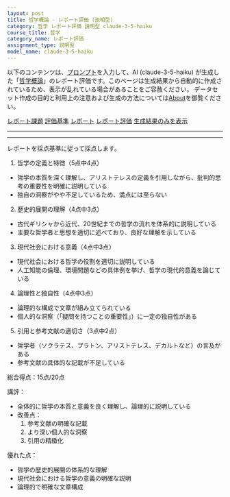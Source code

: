 ```yaml
---
layout: post
title: 哲学概論 - レポート評価 (説明型)
category: 哲学 レポート評価 説明型 claude-3-5-haiku
course_title: 哲学
category_name: レポート評価
assignment_type: 説明型
model_name: claude-3-5-haiku
---
```


以下のコンテンツは、[プロンプト](http://127.0.0.1:8000/generated/哲学/claude-3-5-haiku/prompt_レポート評価-説明型.md)を入力して、AI (claude-3-5-haiku) が生成した「[哲学概論](/contents/哲学/)」のレポート評価です。このページは生成結果から自動的に作成されているため、表示が乱れている場合があることをご容赦ください。
データセット作成の目的と利用上の注意および生成の方法については[About](/About)を御覧ください。

[レポート課題](../レポート課題-説明型)
[評価基準](../評価基準-説明型)
[レポート](../レポート-説明型)
[レポート評価](../レポート評価-説明型)
[生成結果のみを表示](http://127.0.0.1:8000/generated/哲学/claude-3-5-haiku/レポート評価-説明型.md)
  

***
***
  
レポートを採点基準に従って採点します。

1. 哲学の定義と特徴（5点中4点）
- 哲学の本質を深く理解し、アリストテレスの定義を引用しながら、批判的思考の重要性を明確に説明している
- 独自の洞察がやや不足しているため、満点には至らない

2. 歴史的展開の理解（4点中3点）
- 古代ギリシャから近代、20世紀までの哲学の流れを体系的に説明している
- 主要な哲学者と思想を適切に述べており、良好な理解を示している

3. 現代社会における意義（4点中3点）
- 現代社会における哲学の役割を適切に説明している
- 人工知能の倫理、環境問題などの具体例を挙げ、哲学の現代的意義を論じている

4. 論理性と独自性（4点中3点）
- 論理的な構成で文章が組み立てられている
- 個人的な洞察（「疑問を持つことの重要性」）に一定の独自性がある

5. 引用と参考文献の適切さ（3点中2点）
- 哲学者（ソクラテス、プラトン、アリストテレス、デカルトなど）の言及がある
- 参考文献の具体的な記載が不足している

総合得点：15点/20点

講評：
- 全体的に哲学の本質と意義を良く理解し、論理的に説明している
- 改善点：
  1. 参考文献の明確な記載
  2. より深い個人的な洞察
  3. 引用の精緻化

優れた点：
- 哲学の歴史的展開の体系的な理解
- 現代社会における哲学の意義の明確な説明
- 論理的で明確な文章構成
